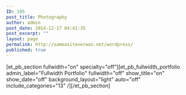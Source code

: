 ```yaml
---
ID: 195
post_title: Photography
author: admin
post_date: 2014-12-17 04:41:35
post_excerpt: ""
layout: page
permalink: http://sameasiteverwas.net/wordpress/
published: true
---
```

[et_pb_section fullwidth="on" specialty="off"][et_pb_fullwidth_portfolio admin_label="Fullwidth Portfolio" fullwidth="off" show_title="on" show_date="off" background_layout="light" auto="off" include_categories="13" /][/et_pb_section]